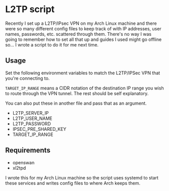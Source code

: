 # L2TP script

Recently I set up a L2TP/IPsec VPN on my Arch Linux machine and there were so many different config files to keep track of with IP addresses, user names, passwords, etc. scattered through them. There's no way I was going to remember how to set all that up and guides I used might go offline so... I wrote a script to do it for me next time.

## Usage

Set the following environment variables to match the L2TP/IPSec VPN that you're connecting to.

`TARGET_IP_RANGE` means a CIDR notation of the destination IP range you wish to route through the VPN tunnel.
The rest should be self explanatory.

You can also put these in another file and pass that as an argument.

* L2TP_SERVER_IP
* L2TP_USER_NAME
* L2TP_PASSWORD
* IPSEC_PRE_SHARED_KEY
* TARGET_IP_RANGE

## Requirements

* openswan
* xl2tpd

I wrote this for my Arch Linux machine so the script uses systemd to start these services and writes config files to where Arch keeps them.
